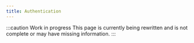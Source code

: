 ```yaml
---
title: Authentication
---
```


:::caution Work in progress
This page is currently being rewritten and is not complete or may have missing information.
:::
